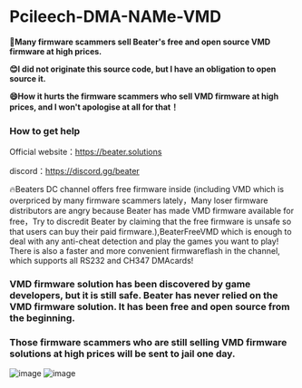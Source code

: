# Pcileech-DMA-NAMe-VMD

**🤬Many firmware scammers sell Beater's free and open source VMD firmware at high prices.**

**😊I did not originate this source code, but I have an obligation to open source it.**

**😄How it hurts the firmware scammers who sell VMD firmware at high prices, and I won't apologise at all for that！**

### How to get help

Official website：https://beater.solutions

discord：https://discord.gg/beater

🔥Beaters DC channel offers free firmware inside (including VMD which is overpriced by many firmware scammers lately，Many loser firmware distributors are angry because Beater has made VMD firmware available for free，Try to discredit Beater by claiming that the free firmware is unsafe so that users can buy their paid firmware.),BeaterFreeVMD which is enough to deal with any anti-cheat detection and play the games you want to play! There is also a faster and more convenient firmwareflash in the channel, which supports all RS232 and CH347 DMAcards!

### VMD firmware solution has been discovered by game developers, but it is still safe. Beater has never relied on the VMD firmware solution. It has been free and open source from the beginning.
### Those firmware scammers who are still selling VMD firmware solutions at high prices will be sent to jail one day.
![image](https://github.com/user-attachments/assets/eda4c589-cadc-40aa-b0cc-d649974852b1)
![image](https://github.com/user-attachments/assets/874465ef-598b-4e79-8dab-58a297a8f14d)
